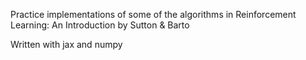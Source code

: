 Practice implementations of some of the algorithms in Reinforcement Learning: An Introduction by Sutton & Barto

Written with jax and numpy
